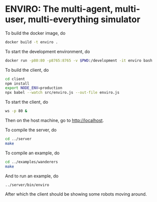 ENVIRO: The multi-agent, multi-user, multi-everything simulator
===

To build the docker image, do
```bash
docker build -t enviro .
```

To start the development environment, do
```bash
docker run -p80:80 -p8765:8765 -v $PWD:/development -it enviro bash
```

To build the client, do
```bash
cd client
npm install  
export NODE_ENV=production
npx babel --watch src/enviro.js --out-file enviro.js 
```

To start the client, do
```bash
ws -p 80 &
```

Then on the host machine, go to [http://localhost](http://localhost).

To compile the server, do

```bash
cd ../server
make
```

To compile an example, do 

```bash
cd ../examples/wanderers
make
```

And to run an example, do

```bash
../server/bin/enviro
```

After which the client should be showing some robots moving around.
